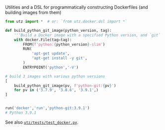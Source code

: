 Utilities and a DSL for programmatically constructing Dockerfiles (and building images from them)

```python
from utz import *  # or: `from utz.docker.dsl import *`

def build_python_git_image(python_version, tag):
    '''Build a Docker image with a specified Python version, and `git` installed'''
    with docker.File(tag=tag):
        FROM(f'python:{python_version}-slim')
        RUN(
            'apt-get update',
            'apt-get install -y git',
        )
        ENTRYPOINT('python','-V')

# build 3 images with various python versions
[
    build_python_git_image(pv, f'python-git:{pv}')
    for pv in ('3.7.9', '3.8.6', '3.9.1',)
]


run('docker','run','python-git:3.9.1')
# Python 3.9.1
```

See also [`utz/tests/test_docker.py`](../tests/test_docker.py).

